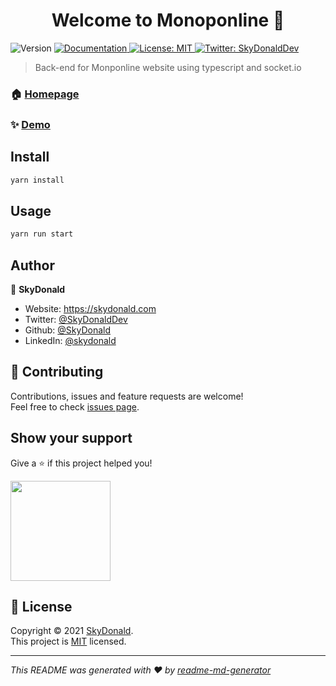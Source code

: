 <h1 align="center">Welcome to Monoponline 👋</h1>
<p>
  <img alt="Version" src="https://img.shields.io/badge/version-0.1.0-blue.svg?cacheSeconds=2592000" />
  <a href="https://github.com/Monoponline/server/wiki" target="_blank">
    <img alt="Documentation" src="https://img.shields.io/badge/documentation-yes-brightgreen.svg" />
  </a>
  <a href="https://github.com/Monoponline/server/blob/main/LICENSE" target="_blank">
    <img alt="License: MIT" src="https://img.shields.io/badge/License-MIT-yellow.svg" />
  </a>
  <a href="https://twitter.com/SkyDonaldDev" target="_blank">
    <img alt="Twitter: SkyDonaldDev" src="https://img.shields.io/twitter/follow/SkyDonaldDev.svg?style=social" />
  </a>
</p>

> Back-end for Monponline website using typescript and socket.io

### 🏠 [Homepage](https://github.com/Monoponline)

### ✨ [Demo](https://monoponline.skydonald.com)

## Install

```sh
yarn install
```

## Usage

```sh
yarn run start
```

## Author

👤 **SkyDonald**

* Website: https://skydonald.com
* Twitter: [@SkyDonaldDev](https://twitter.com/SkyDonaldDev)
* Github: [@SkyDonald](https://github.com/SkyDonald)
* LinkedIn: [@skydonald](https://linkedin.com/in/skydonald)

## 🤝 Contributing

Contributions, issues and feature requests are welcome!<br />Feel free to check [issues page](https://github.com/Monoponline/server/issues). 

## Show your support

Give a ⭐️ if this project helped you!

<a href="https://www.patreon.com/skydonald">
  <img src="https://c5.patreon.com/external/logo/become_a_patron_button@2x.png" width="160">
</a>

## 📝 License

Copyright © 2021 [SkyDonald](https://github.com/SkyDonald).<br />
This project is [MIT](https://github.com/Monoponline/server/blob/main/LICENSE) licensed.

***
_This README was generated with ❤️ by [readme-md-generator](https://github.com/kefranabg/readme-md-generator)_